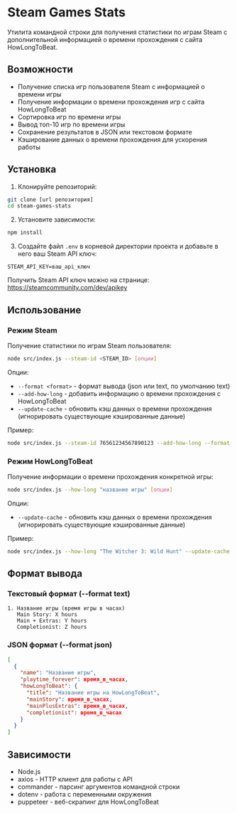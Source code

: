 # Steam Games Stats

Утилита командной строки для получения статистики по играм Steam с дополнительной информацией о времени прохождения с сайта HowLongToBeat.

## Возможности

- Получение списка игр пользователя Steam с информацией о времени игры
- Получение информации о времени прохождения игр с сайта HowLongToBeat
- Сортировка игр по времени игры
- Вывод топ-10 игр по времени игры
- Сохранение результатов в JSON или текстовом формате
- Кэширование данных о времени прохождения для ускорения работы

## Установка

1. Клонируйте репозиторий:
```bash
git clone [url репозитория]
cd steam-games-stats
```

2. Установите зависимости:
```bash
npm install
```

3. Создайте файл `.env` в корневой директории проекта и добавьте в него ваш Steam API ключ:
```
STEAM_API_KEY=ваш_api_ключ
```
Получить Steam API ключ можно на странице: https://steamcommunity.com/dev/apikey

## Использование

### Режим Steam

Получение статистики по играм Steam пользователя:

```bash
node src/index.js --steam-id <STEAM_ID> [опции]
```

Опции:
- `--format <format>` - формат вывода (json или text, по умолчанию text)
- `--add-how-long` - добавить информацию о времени прохождения с HowLongToBeat
- `--update-cache` - обновить кэш данных о времени прохождения (игнорировать существующие кэшированные данные)

Пример:
```bash
node src/index.js --steam-id 76561234567890123 --add-how-long --format text
```

### Режим HowLongToBeat

Получение информации о времени прохождения конкретной игры:

```bash
node src/index.js --how-long "название игры" [опции]
```

Опции:
- `--update-cache` - обновить кэш данных о времени прохождения (игнорировать существующие кэшированные данные)

Пример:
```bash
node src/index.js --how-long "The Witcher 3: Wild Hunt" --update-cache
```

## Формат вывода

### Текстовый формат (--format text)

```
1. Название игры (время игры в часах)
   Main Story: X hours
   Main + Extras: Y hours
   Completionist: Z hours
```

### JSON формат (--format json)

```json
[
  {
    "name": "Название игры",
    "playtime_forever": время_в_часах,
    "howLongToBeat": {
      "title": "Название игры на HowLongToBeat",
      "mainStory": время_в_часах,
      "mainPlusExtras": время_в_часах,
      "completionist": время_в_часах
    }
  }
]
```

## Зависимости

- Node.js
- axios - HTTP клиент для работы с API
- commander - парсинг аргументов командной строки
- dotenv - работа с переменными окружения
- puppeteer - веб-скрапинг для HowLongToBeat 
